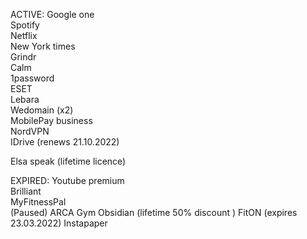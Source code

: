 ACTIVE:
Google one  
Spotify  
Netflix    
New York times  
Grindr  
Calm  
1password  
ESET  
Lebara  
Wedomain (x2)  
MobilePay business  
NordVPN    
IDrive (renews 21.10.2022)

Elsa speak (lifetime licence)

EXPIRED:
Youtube premium  
Brilliant  
MyFitnessPal  
(Paused) ARCA Gym
Obsidian (lifetime 50% discount )
FitON (expires 23.03.2022)
Instapaper